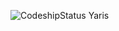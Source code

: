 ![CodeshipStatus](https://www.codeship.io/projects/f8200190-452f-0131-27b3-4afe5eaaa101/status)
Yaris
